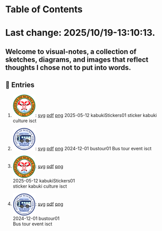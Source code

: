 # Table of Contents

# Last change: 2025/10/19-13:10:13.

Welcome to visual-notes, a collection of sketches, diagrams, and images that reflect thoughts I chose not to put into words.
---

## 📅 Entries

<prettier-ignore>

1. <img src="./images/kabukiStickers01.png" alt="kabukiStickers01" width="70">:
   [svg](./images/kabukiStickers01.svg)
   [pdf](./images/kabukiStickers01.pdf)
   [png](./images/kabukiStickers01.png)
   2025-05-12 kabukiStickers01 
    sticker kabuki culture isct 
2. <img src="./images/bustour01.png" alt="bustour01" width="70">:
   [svg](./images/bustour01.svg)
   [pdf](./images/bustour01.pdf)
   [png](./images/bustour01.png)
   2024-12-01 bustour01
    Bus tour event isct


1. <img src="./images/kabukiStickers01.png" alt="kabukiStickers01" width="70" style="vertical-align: middle;">:
   [svg](./images/kabukiStickers01.svg)
   [pdf](./images/kabukiStickers01.pdf)
   [png](./images/kabukiStickers01.png)  
   2025-05-12 kabukiStickers01  
    sticker kabuki culture isct

2. <img src="./images/bustour01.png" alt="bustour01" width="70" style="vertical-align: middle;">:
   [svg](./images/bustour01.svg)
   [pdf](./images/bustour01.pdf)
   [png](./images/bustour01.png)  
   2024-12-01 bustour01  
    Bus tour event isct

